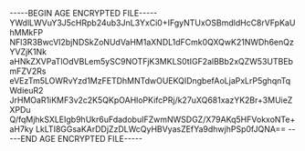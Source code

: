 -----BEGIN AGE ENCRYPTED FILE-----
YWdlLWVuY3J5cHRpb24ub3JnL3YxCi0+IFgyNTUxOSBmdldHcC8rVFpKaUhMMkFP
NFl3R3BwcVI2bjNDSkZoNUdVaHM1aXNDL1dFCmk0QXQwK21NWDh6enQzYVZjK1Nk
aHNkZXVPaTlOdVBLem5ySC9NOTFjK3MKLS0tIGF2alBBb2xQZW53UTBEbmFZV2Rs
eVEzTm5LOWRvYzd1MzFETDhMNTdwOUEKQIDngbefAoLjaPxLrP5ghqnTqWdieuR2
JrHMOaR1iKMF3v2c2K5QKpOAHloPKifcPRj/k27uXQ681xazYK2Br+3MUieZXPDu
Q/fqMjhkSXLEIgb9hUkr6uFdadobuIFZwmNWSDGZ/X79AKq5HFVokxoNTe+aH7ky
LkLTI8GGsaKArDDjZzDLWcQyHBVyasZEfYa9dhwjhPSp0fJQNA==
-----END AGE ENCRYPTED FILE-----
